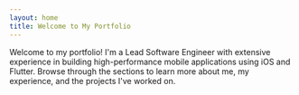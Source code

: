 ```yaml
---
layout: home
title: Welcome to My Portfolio
---
```


Welcome to my portfolio! I'm a Lead Software Engineer with extensive experience in building high-performance mobile applications using iOS and Flutter. Browse through the sections to learn more about me, my experience, and the projects I've worked on.
